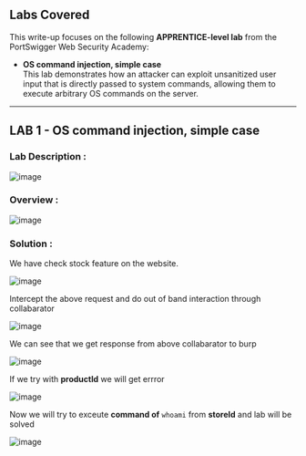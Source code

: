 ## Labs Covered

This write-up focuses on the following **APPRENTICE-level lab** from the PortSwigger Web Security Academy:

- **OS command injection, simple case**  
  This lab demonstrates how an attacker can exploit unsanitized user input that is directly passed to system commands, allowing them to execute arbitrary OS commands on the server.

---

## LAB 1 - OS command injection, simple case

### Lab Description :

![image](https://github.com/user-attachments/assets/318f2438-22bf-49d7-ac26-5081cbb6cb57)

### Overview :
![image](https://github.com/user-attachments/assets/af6861f8-cdf1-4d6f-a893-81665a17e62a)


### Solution :

We have  check stock feature on the website.

![image](https://github.com/user-attachments/assets/d010542c-49ae-42c2-8294-b6317a9db455)

Intercept the above request and do out of band interaction through collabarator

![image](https://github.com/user-attachments/assets/015e07fa-6cb2-4e33-9c37-38b57db5d628)

We can see that we get response from above collabarator to burp

![image](https://github.com/user-attachments/assets/55c6db8a-cb74-4b62-b1c5-389c38a2c832)


If we try with  **productId** we will get errror

![image](https://github.com/user-attachments/assets/60de8912-1a4e-4e78-b049-96a97d84980c)

Now we will try to exceute **command of** `whoami` from **storeId** and lab will be solved

![image](https://github.com/user-attachments/assets/e6103ca8-8398-4d75-8f86-4a7c4f9b1797)
